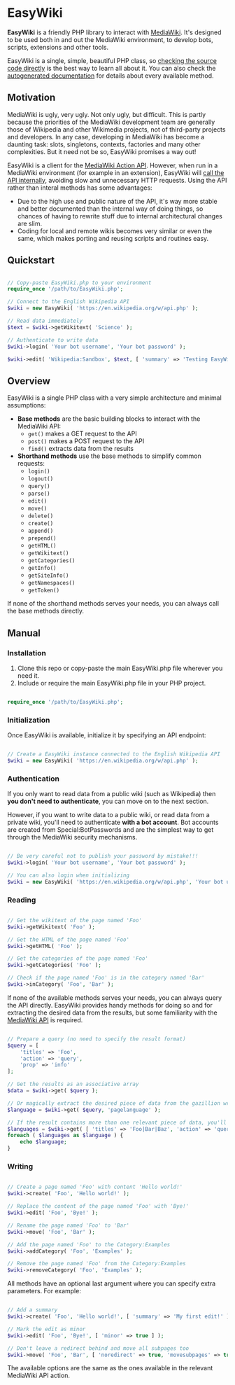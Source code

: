 # EasyWiki

**EasyWiki** is a friendly PHP library to interact with [MediaWiki](https://mediawiki.org/). It's designed to be used both in and out the MediaWiki environment, to develop bots, scripts, extensions and other tools.

EasyWiki is a single, simple, beautiful PHP class, so [checking the source code directly](https://github.com/Sophivorus/EasyWiki/blob/main/EasyWiki.php) is the best way to learn all about it. You can also check the [autogenerated documentation](https://sophivorus.github.io/EasyWiki/classes/EasyWiki.html) for details about every available method.

## Motivation

MediaWiki is ugly, very ugly. Not only ugly, but difficult. This is partly because the priorities of the MediaWiki development team are generally those of Wikipedia and other Wikimedia projects, not of third-party projects and developers. In any case, developing in MediaWiki has become a daunting task: slots, singletons, contexts, factories and many other complexities. But it need not be so, EasyWiki promises a way out!

EasyWiki is a client for the [MediaWiki Action API](https://www.mediawiki.org/wiki/API). However, when run in a MediaWiki environment (for example in an extension), EasyWiki will [call the API internally](https://www.mediawiki.org/wiki/API:Calling_internally#From_application_code), avoiding slow and unnecessary HTTP requests. Using the API rather than interal methods has some advantages:
- Due to the high use and public nature of the API, it's way more stable and better documented than the internal way of doing things, so chances of having to rewrite stuff due to internal architectural changes are slim.
- Coding for local and remote wikis becomes very similar or even the same, which makes porting and reusing scripts and routines easy.

## Quickstart

```php

// Copy-paste EasyWiki.php to your environment
require_once '/path/to/EasyWiki.php';

// Connect to the English Wikipedia API
$wiki = new EasyWiki( 'https://en.wikipedia.org/w/api.php' );

// Read data immediately
$text = $wiki->getWikitext( 'Science' );

// Authenticate to write data
$wiki->login( 'Your bot username', 'Your bot password' );

$wiki->edit( 'Wikipedia:Sandbox', $text, [ 'summary' => 'Testing EasyWiki' ] );

```

## Overview

EasyWiki is a single PHP class with a very simple architecture and minimal assumptions:

- **Base methods** are the basic building blocks to interact with the MediaWiki API:
    - `get()` makes a GET request to the API
    - `post()` makes a POST request to the API
    - `find()` extracts data from the results
- **Shorthand methods** use the base methods to simplify common requests:
    - `login()`
    - `logout()`
    - `query()`
    - `parse()`
    - `edit()`
    - `move()`
    - `delete()`
    - `create()`
    - `append()`
    - `prepend()`
    - `getHTML()`
    - `getWikitext()`
    - `getCategories()`
    - `getInfo()`
    - `getSiteInfo()`
    - `getNamespaces()`
    - `getToken()`

If none of the shorthand methods serves your needs, you can always call the base methods directly.

## Manual

### Installation

1. Clone this repo or copy-paste the main EasyWiki.php file wherever you need it.
2. Include or require the main EasyWiki.php file in your PHP project.

```php

require_once '/path/to/EasyWiki.php';

```

### Initialization

Once EasyWiki is available, initialize it by specifying an API endpoint:

```php

// Create a EasyWiki instance connected to the English Wikipedia API
$wiki = new EasyWiki( 'https://en.wikipedia.org/w/api.php' );

```

### Authentication

If you only want to read data from a public wiki (such as Wikipedia) then **you don't need to authenticate**, you can move on to the next section.

However, if you want to write data to a public wiki, or read data from a private wiki, you'll need to authenticate **with a bot account**. Bot accounts are created from Special:BotPasswords and are the simplest way to get through the MediaWiki security mechanisms.

```php

// Be very careful not to publish your password by mistake!!!
$wiki->login( 'Your bot username', 'Your bot password' );

// You can also login when initializing
$wiki = new EasyWiki( 'https://en.wikipedia.org/w/api.php', 'Your bot username', 'Your bot password' );

```

### Reading

```php

// Get the wikitext of the page named 'Foo'
$wiki->getWikitext( 'Foo' );

// Get the HTML of the page named 'Foo'
$wiki->getHTML( 'Foo' );

// Get the categories of the page named 'Foo'
$wiki->getCategories( 'Foo' );

// Check if the page named 'Foo' is in the category named 'Bar'
$wiki->inCategory( 'Foo', 'Bar' );

```

If none of the available methods serves your needs, you can always query the API directly. EasyWiki provides handy methods for doing so and for extracting the desired data from the results, but some familiarity with the [MediaWiki API](https://www.mediawiki.org/wiki/API) is required.

```php

// Prepare a query (no need to specify the result format)
$query = [
    'titles' => 'Foo',
    'action' => 'query',
    'prop' => 'info'
];

// Get the results as an associative array
$data = $wiki->get( $query );

// Or magically extract the desired piece of data from the gazillion wrappers
$language = $wiki->get( $query, 'pagelanguage' );

// If the result contains more than one relevant piece of data, you'll get an array of values instead
$languages = $wiki->get( [ 'titles' => 'Foo|Bar|Baz', 'action' => 'query', 'prop' => 'info' ], 'pagelanguage' );
foreach ( $languages as $language ) {
    echo $language;
}

```

### Writing

```php

// Create a page named 'Foo' with content 'Hello world!'
$wiki->create( 'Foo', 'Hello world!' );

// Replace the content of the page named 'Foo' with 'Bye!'
$wiki->edit( 'Foo', 'Bye!' );

// Rename the page named 'Foo' to 'Bar'
$wiki->move( 'Foo', 'Bar' );

// Add the page named 'Foo' to the Category:Examples
$wiki->addCategory( 'Foo', 'Examples' );

// Remove the page named 'Foo' from the Category:Examples
$wiki->removeCategory( 'Foo', 'Examples' );

```

All methods have an optional last argument where you can specify extra parameters. For example:

```php

// Add a summary
$wiki->create( 'Foo', 'Hello world!', [ 'summary' => 'My first edit!' ] );

// Mark the edit as minor
$wiki->edit( 'Foo', 'Bye!', [ 'minor' => true ] );

// Don't leave a redirect behind and move all subpages too
$wiki->move( 'Foo', 'Bar', [ 'noredirect' => true, 'movesubpages' => true ] );

```

The available options are the same as the ones available in the relevant MediaWiki API action.
